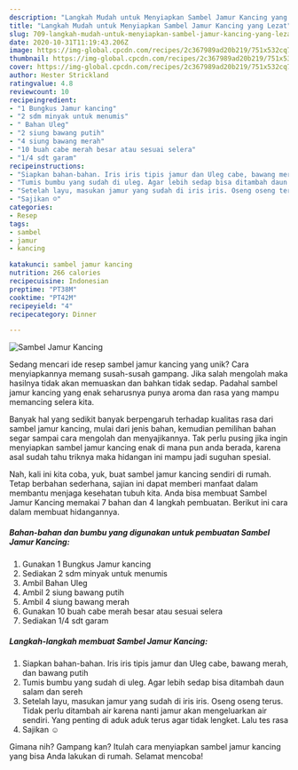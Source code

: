 ```yaml
---
description: "Langkah Mudah untuk Menyiapkan Sambel Jamur Kancing yang Lezat"
title: "Langkah Mudah untuk Menyiapkan Sambel Jamur Kancing yang Lezat"
slug: 709-langkah-mudah-untuk-menyiapkan-sambel-jamur-kancing-yang-lezat
date: 2020-10-31T11:19:43.206Z
image: https://img-global.cpcdn.com/recipes/2c367989ad20b219/751x532cq70/sambel-jamur-kancing-foto-resep-utama.jpg
thumbnail: https://img-global.cpcdn.com/recipes/2c367989ad20b219/751x532cq70/sambel-jamur-kancing-foto-resep-utama.jpg
cover: https://img-global.cpcdn.com/recipes/2c367989ad20b219/751x532cq70/sambel-jamur-kancing-foto-resep-utama.jpg
author: Hester Strickland
ratingvalue: 4.8
reviewcount: 10
recipeingredient:
- "1 Bungkus Jamur kancing"
- "2 sdm minyak untuk menumis"
- " Bahan Uleg"
- "2 siung bawang putih"
- "4 siung bawang merah"
- "10 buah cabe merah besar atau sesuai selera"
- "1/4 sdt garam"
recipeinstructions:
- "Siapkan bahan-bahan. Iris iris tipis jamur dan Uleg cabe, bawang merah, dan bawang putih"
- "Tumis bumbu yang sudah di uleg. Agar lebih sedap bisa ditambah daun salam dan sereh"
- "Setelah layu, masukan jamur yang sudah di iris iris. Oseng oseng terus. Tidak perlu ditambah air karena nanti jamur akan mengeluarkan air sendiri. Yang penting di aduk aduk terus agar tidak lengket. Lalu tes rasa"
- "Sajikan ☺️"
categories:
- Resep
tags:
- sambel
- jamur
- kancing

katakunci: sambel jamur kancing 
nutrition: 266 calories
recipecuisine: Indonesian
preptime: "PT38M"
cooktime: "PT42M"
recipeyield: "4"
recipecategory: Dinner

---
```



![Sambel Jamur Kancing](https://img-global.cpcdn.com/recipes/2c367989ad20b219/751x532cq70/sambel-jamur-kancing-foto-resep-utama.jpg)

Sedang mencari ide resep sambel jamur kancing yang unik? Cara menyiapkannya memang susah-susah gampang. Jika salah mengolah maka hasilnya tidak akan memuaskan dan bahkan tidak sedap. Padahal sambel jamur kancing yang enak seharusnya punya aroma dan rasa yang mampu memancing selera kita.



Banyak hal yang sedikit banyak berpengaruh terhadap kualitas rasa dari sambel jamur kancing, mulai dari jenis bahan, kemudian pemilihan bahan segar sampai cara mengolah dan menyajikannya. Tak perlu pusing jika ingin menyiapkan sambel jamur kancing enak di mana pun anda berada, karena asal sudah tahu triknya maka hidangan ini mampu jadi suguhan spesial.


Nah, kali ini kita coba, yuk, buat sambel jamur kancing sendiri di rumah. Tetap berbahan sederhana, sajian ini dapat memberi manfaat dalam membantu menjaga kesehatan tubuh kita. Anda bisa membuat Sambel Jamur Kancing memakai 7 bahan dan 4 langkah pembuatan. Berikut ini cara dalam membuat hidangannya.

<!--inarticleads1-->

##### Bahan-bahan dan bumbu yang digunakan untuk pembuatan Sambel Jamur Kancing:

1. Gunakan 1 Bungkus Jamur kancing
1. Sediakan 2 sdm minyak untuk menumis
1. Ambil  Bahan Uleg
1. Ambil 2 siung bawang putih
1. Ambil 4 siung bawang merah
1. Gunakan 10 buah cabe merah besar atau sesuai selera
1. Sediakan 1/4 sdt garam




<!--inarticleads2-->

##### Langkah-langkah membuat Sambel Jamur Kancing:

1. Siapkan bahan-bahan. Iris iris tipis jamur dan Uleg cabe, bawang merah, dan bawang putih
1. Tumis bumbu yang sudah di uleg. Agar lebih sedap bisa ditambah daun salam dan sereh
1. Setelah layu, masukan jamur yang sudah di iris iris. Oseng oseng terus. Tidak perlu ditambah air karena nanti jamur akan mengeluarkan air sendiri. Yang penting di aduk aduk terus agar tidak lengket. Lalu tes rasa
1. Sajikan ☺️




Gimana nih? Gampang kan? Itulah cara menyiapkan sambel jamur kancing yang bisa Anda lakukan di rumah. Selamat mencoba!
